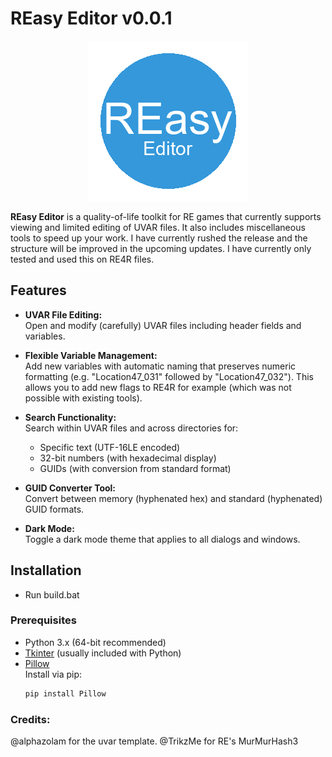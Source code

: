 # REasy Editor v0.0.1

<p align="center">
  <img src="reasy_editor_logo.png" alt="REasy Editor Logo" style="max-width:300px;">
</p>

**REasy Editor** is a quality-of-life toolkit for RE games that currently supports viewing and limited editing of UVAR files. It also includes miscellaneous tools to speed up your work. 
I have currently rushed the release and the structure will be improved in the upcoming updates. I have currently only tested and used this on RE4R files.

## Features

- **UVAR File Editing:**  
  Open and modify (carefully) UVAR files including header fields and variables. 
  
- **Flexible Variable Management:**  
  Add new variables with automatic naming that preserves numeric formatting (e.g. "Location47_031" followed by "Location47_032").
  This allows you to add new flags to RE4R for example (which was not possible with existing tools).

- **Search Functionality:**  
  Search within UVAR files and across directories for:
  - Specific text (UTF-16LE encoded)
  - 32-bit numbers (with hexadecimal display)
  - GUIDs (with conversion from standard format)

- **GUID Converter Tool:**  
  Convert between memory (hyphenated hex) and standard (hyphenated) GUID formats.

- **Dark Mode:**  
  Toggle a dark mode theme that applies to all dialogs and windows.

## Installation

- Run build.bat

### Prerequisites

- Python 3.x (64-bit recommended)
- [Tkinter](https://docs.python.org/3/library/tkinter.html) (usually included with Python)
- [Pillow](https://python-pillow.org/)  
  Install via pip:
  ```bash
  pip install Pillow

### Credits:

@alphazolam for the uvar template.
@TrikzMe for RE's MurMurHash3 

